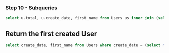 ### Step 10 - Subqueries

```sql
select u.total, u.create_date, first_name from Users us inner join (select count(create_date) as total, create_date from Users group by create_date) u on u.create_date = us.create_date;
```

## Return the first created User
```sql
select create_date, first_name from Users where create_date = (select min(create_date) from Users);
```
